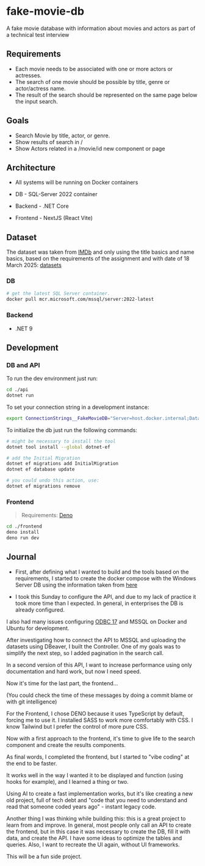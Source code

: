# fake-movie-db
A fake movie database with information about movies and actors as part of a technical test interview

## Requirements

- Each movie needs to be associated with one or more actors or actresses.
- The search of one movie should be possible by title, genre or actor/actress name.
- The result of the search should be represented on the same page below the input search.

## Goals

- Search Movie by title, actor, or genre.
- Show results of search in /
- Show Actors related in a /movie/id new component or page

## Architecture

- All systems will be running on Docker containers

- DB - SQL-Server 2022 container
- Backend - .NET Core
- Frontend - NextJS (React Vite)

## Dataset

The dataset was taken from [IMDb](https://developer.imdb.com/non-commercial-datasets/) and only using the title basics and name basics, based on the requirements of the assignment and with date of 18 March 2025: [datasets](https://datasets.imdbws.com/)

### DB

```bash
# get the latest SQL Server container.
docker pull mcr.microsoft.com/mssql/server:2022-latest
```

### Backend

- .NET 9 

## Development 

### DB and API

To run the dev environment just run:
```bash
cd ./api
dotnet run
```

To set your connection string in a development instance:

```bash
export ConnectionStrings__FakeMovieDB="Server=host.docker.internal;Database=FakeMovieDb;User Id=sa;Password=<yoursupersecurepassword>;Encrypt=False;TrustServerCertificate=True"
```

To initialize the db just run the following commands:
```bash
# might be necessary to install the tool 
dotnet tool install --global dotnet-ef

# add the Initial Migration
dotnet ef migrations add InitialMigration
dotnet ef database update

# you could undo this action, use:
dotnet ef migrations remove
```

### Frontend

> Requirements:
    [Deno](https://docs.deno.com/deploy/manual/)

```bash
cd ./frontend
deno install
deno run dev
```

## Journal

- First, after defining what I wanted to build and the tools based on the requirements, I started to create the docker compose with the Windows Server DB using the information taken from [here](https://learn.microsoft.com/en-us/sql/linux/quickstart-install-connect-docker?view=sql-server-ver16&tabs=cli&pivots=cs1-bash)

- I took this Sunday to configure the API, and due to my lack of practice it took more time than I expected. In general, in enterprises the DB is already configured.

I also had many issues configuring [ODBC 17](https://learn.microsoft.com/en-us/sql/connect/odbc/linux-mac/installing-the-microsoft-odbc-driver-for-sql-server?view=sql-server-ver16&tabs=ubuntu18-install%2Cubuntu17-install%2Cdebian8-install%2Credhat7-13-install%2Crhel7-offline) and MSSQL on Docker and Ubuntu for development.

After investigating how to connect the API to MSSQL and uploading the datasets using DBeaver, I built the Controller. One of my goals was to simplify the next step, so I added pagination in the search call.

In a second version of this API, I want to increase performance using only documentation and hard work, but now I need speed.

Now it's time for the last part, the frontend...

(You could check the time of these messages by doing a commit blame or with git intelligence)

For the Frontend, I chose DENO because it uses TypeScript by default, forcing me to use it. I installed SASS to work more comfortably with CSS. I know Tailwind but I prefer the control of more pure CSS.

Now with a first approach to the frontend, it's time to give life to the search component and create the results components.

As final words, I completed the frontend, but I started to "vibe coding" at the end to be faster.

It works well in the way I wanted it to be displayed and function (using hooks for example), and I learned a thing or two.

Using AI to create a fast implementation works, but it's like creating a new old project, full of tech debt and "code that you need to understand and read that someone coded years ago" - instant legacy code.

Another thing I was thinking while building this: this is a great project to learn from and improve. In general, most people only call an API to create the frontend, but in this case it was necessary to create the DB, fill it with data, and create the API. I have some ideas to optimize the tables and queries. Also, I want to recreate the UI again, without UI frameworks.

This will be a fun side project.
